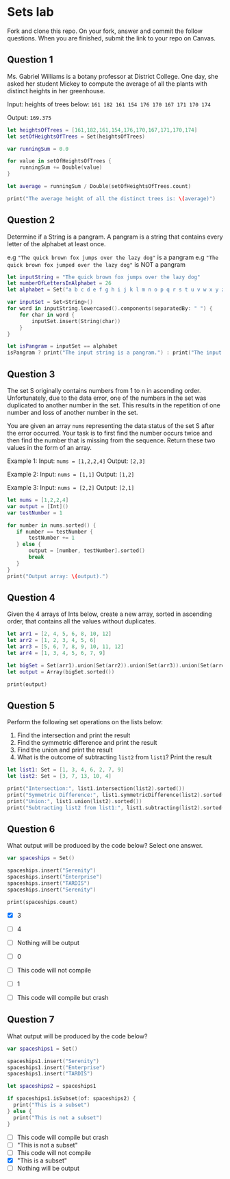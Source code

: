# Sets lab

Fork and clone this repo. On your fork, answer and commit the follow questions. When you are finished, submit the link to your repo on Canvas.


## Question 1

Ms. Gabriel Williams is a botany professor at District College. One day, she asked her student Mickey to compute the average of all the plants with distinct heights in her greenhouse.

Input: heights of trees below:
`161 182 161 154 176 170 167 171 170 174`

Output:
`169.375`

```swift
let heightsOfTrees = [161,182,161,154,176,170,167,171,170,174]
let setOfHeightsOfTrees = Set(heightsOfTrees)

var runningSum = 0.0

for value in setOfHeightsOfTrees {
    runningSum += Double(value)
}

let average = runningSum / Double(setOfHeightsOfTrees.count)

print("The average height of all the distinct trees is: \(average)")
```

## Question 2

Determine if a String is a pangram. A pangram is a string that contains every letter of the alphabet at least once.

 e.g `"The quick brown fox jumps over the lazy dog"` is a pangram
 e.g `"The quick brown fox jumped over the lazy dog"` is NOT a pangram

```swift
let inputString = "The quick brown fox jumps over the lazy dog"
let numberOfLettersInAlphabet = 26
let alphabet = Set("a b c d e f g h i j k l m n o p q r s t u v w x y z".components(separatedBy: " "))

var inputSet = Set<String>()
for word in inputString.lowercased().components(separatedBy: " ") {
    for char in word {
        inputSet.insert(String(char))
    }
}

let isPangram = inputSet == alphabet
isPangram ? print("The input string is a pangram.") : print("The input string is not a pangram.")
```

## Question 3

The set S originally contains numbers from 1 to n in ascending order. Unfortunately, due to the data error, one of the numbers in the set was duplicated to another number in the set. This results in the repetition of one number and loss of another number in the set.

You are given an array `nums` representing the data status of the set S after the error occurred. Your task is to first find the number occurs twice and then find the number that is missing from the sequence. Return these two values in the form of an array.

 Example 1:
 Input: `nums = [1,2,2,4]`
 Output: `[2,3]`

 Example 2:
 Input: `nums = [1,1]`
 Output: `[1,2]`

 Example 3:
 Input: `nums = [2,2]`
 Output: `[2,1]`

 ```swift
 let nums = [1,2,2,4]
var output = [Int]()
var testNumber = 1

for number in nums.sorted() {
    if number == testNumber {
        testNumber += 1
    } else {
        output = [number, testNumber].sorted()
        break
    }
}
print("Output array: \(output).")
 ```


## Question 4

Given the 4 arrays of Ints below, create a new array, sorted in ascending order, that contains all the values without duplicates.

```swift
let arr1 = [2, 4, 5, 6, 8, 10, 12]
let arr2 = [1, 2, 3, 4, 5, 6]
let arr3 = [5, 6, 7, 8, 9, 10, 11, 12]
let arr4 = [1, 3, 4, 5, 6, 7, 9]

let bigSet = Set(arr1).union(Set(arr2)).union(Set(arr3)).union(Set(arr4))
let output = Array(bigSet.sorted())

print(output)
```


## Question 5

Perform the following set operations on the lists below:

1. Find the intersection and print the result
2. Find the symmetric difference and print the result
3. Find the union and print the result
4. What is the outcome of subtracting `list2` from `list1`? Print the result

```swift
let list1: Set = [1, 3, 4, 6, 2, 7, 9]
let list2: Set = [3, 7, 13, 10, 4]

print("Intersection:", list1.intersection(list2).sorted())
print("Symmetric Difference:", list1.symmetricDifference(list2).sorted())
print("Union:", list1.union(list2).sorted())
print("Subtracting list2 from list1:", list1.subtracting(list2).sorted())
```


## Question 6

What output will be produced by the code below? Select one answer.

```swift
var spaceships = Set()

spaceships.insert("Serenity")
spaceships.insert("Enterprise")
spaceships.insert("TARDIS")
spaceships.insert("Serenity")

print(spaceships.count)
```

- [x] 3
- [ ] 4
- [ ] Nothing will be output
- [ ] 0
- [ ] This code will not compile
- [ ] 1
- [ ] This code will compile but crash


## Question 7

What output will be produced by the code below?

```swift
var spaceships1 = Set()

spaceships1.insert("Serenity")
spaceships1.insert("Enterprise")
spaceships1.insert("TARDIS")

let spaceships2 = spaceships1

if spaceships1.isSubset(of: spaceships2) {
  print("This is a subset")
} else {
  print("This is not a subset")
}
```

- [ ] This code will compile but crash
- [ ] "This is not a subset"
- [ ] This code will not compile
- [x] "This is a subset"
- [ ] Nothing will be output
